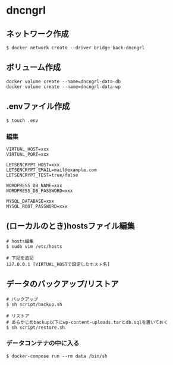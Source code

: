 # dncngrl


## ネットワーク作成
```
$ docker network create --driver bridge back-dncngrl
```


## ボリューム作成
```
docker volume create --name=dncngrl-data-db
docker volume create --name=dncngrl-data-wp
```


## .envファイル作成
```
$ touch .env
```

### 編集
```
VIRTUAL_HOST=xxx
VIRTUAL_PORT=xxx

LETSENCRYPT_HOST=xxx
LETSENCRYPT_EMAIL=mail@example.com
LETSENCRYPT_TEST=true/false

WORDPRESS_DB_NAME=xxx
WORDPRESS_DB_PASSWORD=xxx

MYSQL_DATABASE=xxx
MYSQL_ROOT_PASSWORD=xxx
```


## (ローカルのとき)hostsファイル編集
```
# hosts編集
$ sudo vim /etc/hosts

# 下記を追記
127.0.0.1 [VIRTUAL_HOSTで設定したホスト名]
```


## データのバックアップ/リストア
```
# バックアップ
$ sh script/backup.sh

# リストア
# あらかじめbackup以下にwp-content-uploads.tarとdb.sqlを置いておく
$ sh script/restore.sh
```


### データコンテナの中に入る
```
$ docker-compose run --rm data /bin/sh
```
